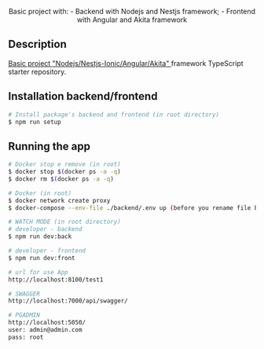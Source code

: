 <p align="center">
  Basic project with: 
  - Backend with Nodejs and Nestjs framework;
  - Frontend with Angular and Akita framework
</p>

## Description

[Basic project "Nodejs/Nestjs-Ionic/Angular/Akita" ](https://github.com/FrankRex69/NodeNestjs-AngularAkita) framework TypeScript starter repository.

## Installation backend/frontend

```bash
# Install package's backend and frontend (in root directory)
$ npm run setup
```

## Running the app
```bash
# Docker stop e remove (in root)
$ docker stop $(docker ps -a -q)
$ docker rm $(docker ps -a -q)

# Docker (in root)
$ docker network create proxy
$ docker-compose --env-file ./backend/.env up (before you rename file backend/.env.example like backend/.env)

# WATCH MODE (in root directory)
# developer - backend
$ npm run dev:back

# developer - frontend
$ npm run dev:front

# url for use App
http://localhost:8100/test1

# SWAGGER
http://localhost:7000/api/swagger/

# PGADMIN
http://localhost:5050/
user: admin@admin.com
pass: root
```

